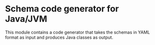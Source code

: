 # Schema code generator for Java/JVM

This module contains a code generator that takes the schemas in YAML format as input and produces Java classes as
output.